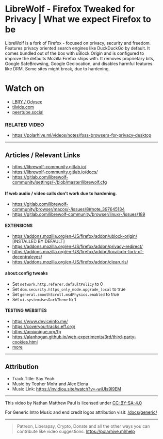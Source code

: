 # LibreWolf - Firefox Tweaked for Privacy | What we expect Firefox to be 
LibreWolf is a fork of Firefox - focused on privacy, security and freedom. Features privacy oriented search engines like DuckDuckGo by default. It comes bundled out of the box with uBlock Origin and is configured to improve the defaults Mozilla Firefox ships with. It removes proprietary bits, Google SafeBrowsing, Google Geolocation, and disables harmful features like DRM. Some sites might break, due to hardening. 

# Watch on
- [LBRY / Odysee](https://odysee.com/@polarhive:e/librewolf-firefox-tweaked-for-privacy)
- [tilvids.com](https://tilvids.com/videos/watch/f25ad0e3-31e1-4867-a540-49ce97221763)
- [peertube.social](https://peertube.social/videos/watch/ae5ce90c-547c-444d-917e-52518ba539ff)

### RELATED VIDEO
- https://polarhive.ml/videos/notes/foss-browsers-for-privacy-desktop

---
## Articles / Relevant Links
- https://librewolf-community.gitlab.io/
- https://librewolf-community.gitlab.io/docs/
- https://gitlab.com/librewolf-community/settings/-/blob/master/librewolf.cfg

#### If web audio / video calls don't work due to hardening.
- https://gitlab.com/librewolf-community/browser/macos/-/issues/8#note_397645134
- https://gitlab.com/librewolf-community/browser/linux/-/issues/189

#### EXTENSIONS
- https://addons.mozilla.org/en-US/firefox/addon/ublock-origin/ [INSTALLED BY DEFAULT]
- https://addons.mozilla.org/en-US/firefox/addon/privacy-redirect/
- https://addons.mozilla.org/en-US/firefox/addon/localcdn-fork-of-decentraleyes/
- https://addons.mozilla.org/en-US/firefox/addon/clearurls/

#### about:config tweaks
- Set `network.http.referer.defaultPolicy` to 0
- Set `dom.security.https_only_mode.upgrade_local` to true
- Set `general.smoothScroll.msdPhysics.enabled` to true
- Set `ui.systemUsesDarkTheme` to 1

#### TESTING WEBSITES
- https://www.deviceinfo.me/
- https://coveryourtracks.eff.org/
- https://amiunique.org/fp
- https://alanhogan.github.io/web-experiments/3rd/third-party-cookies.html
- [more](https://librewolf-community.gitlab.io/docs/testing/)
---
## Attribution
- Track Title: Say Yeah 
- Music by Topher Mohr and Alex Elena
- Music Link: https://invidiou.site/watch?v=-wiUIs9I9EM

---
This video by Nathan Matthew Paul is licensed under [CC-BY-SA-4.0](https://creativecommons.org/licenses/by-sa/4.0/)

For Generic Intro Music and end credit logos attribution visit: [/docs/generic/](https://codeberg.org/polarhive/videos/src/branch/main/docs/generic/) 

---
> Patreon, Liberapay, Crypto, Donate and all the other ways you can contribute like video suggestions: https://polarhive.ml/help
